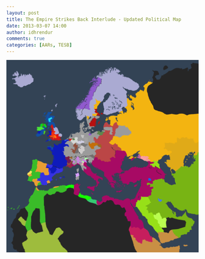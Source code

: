 ```yaml
---
layout: post
title: The Empire Strikes Back Interlude - Updated Political Map
date: 2013-03-07 14:00
author: idhrendur
comments: true
categories: [AARs, TESB]
---
```

![](/assets/tesb_images/23-map.png)
